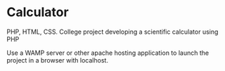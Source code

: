 # Calculator
PHP, HTML, CSS. College project developing a scientific calculator using PHP

Use a WAMP server or other apache hosting application to launch the project in a browser with localhost. 
